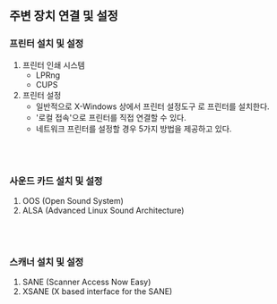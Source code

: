 ## 주변 장치 연결 및 설정
### 프린터 설치 및 설정
1. 프린터 인쇄 시스템
    - LPRng
    - CUPS
2. 프린터 설정
    - 일반적으로 X-Windows 상에서 프린터 설정도구 로 프린터를 설치한다.
    - '로컬 접속'으로 프린터를 직접 연결할 수 있다.
    - 네트워크 프린터를 설정할 경우 5가지 방법을 제공하고 있다.

<br>
<br>

### 사운드 카드 설치 및 설정
1. OOS (Open Sound System)
2. ALSA (Advanced Linux Sound Architecture)

<br>
<br>

### 스캐너 설치 및 설정
1. SANE (Scanner Access Now Easy)
2. XSANE (X based interface for the SANE)
